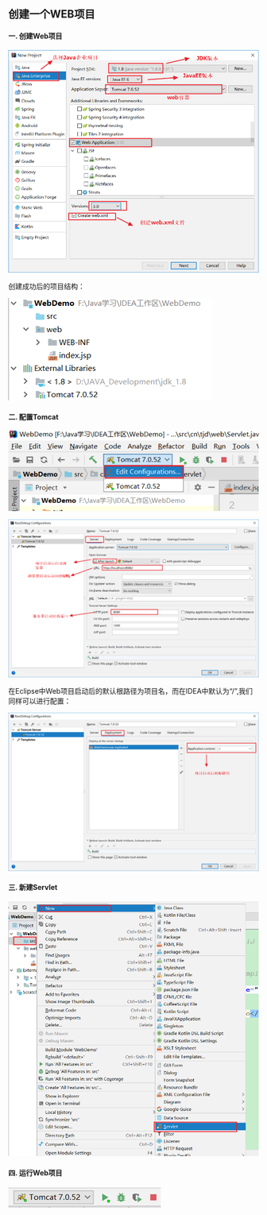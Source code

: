 ## 创建一个WEB项目

#### 一. 创建Web项目

![](../images/1.png)

创建成功后的项目结构：

![](../images/2.png)

#### 二. 配置Tomcat

![](../images/5.png)

![](../images/6.png)

​	在Eclipse中Web项目启动后的默认根路径为项目名，而在IDEA中默认为“/”,我们同样可以进行配置：

![](../images/7.png)



#### 三. 新建Servlet

![](../images/3.png)

#### 四. 运行Web项目

![](../images/4.png)
